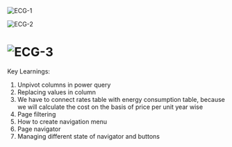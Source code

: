 ![ECG-1](https://user-images.githubusercontent.com/23423475/193480909-f6c1d4f5-eb42-4bcb-b680-d23cd5985fd8.jpg)

![ECG-2](https://user-images.githubusercontent.com/23423475/193480923-22649d08-4fb6-4ab8-b3b6-a93584117676.jpg)

![ECG-3](https://user-images.githubusercontent.com/23423475/193480928-c3357efc-02be-4bab-91b0-6c100f9dd75f.jpg)
===============================================================================================================
Key Learnings:
1. Unpivot columns in power query
2. Replacing values in column
3. We have to connect rates table with energy consumption table, because we will calculate the cost on the basis of price per unit year wise
4. Page filtering
5. How to create navigation menu
6. Page navigator
7. Managing different state of navigator and buttons
